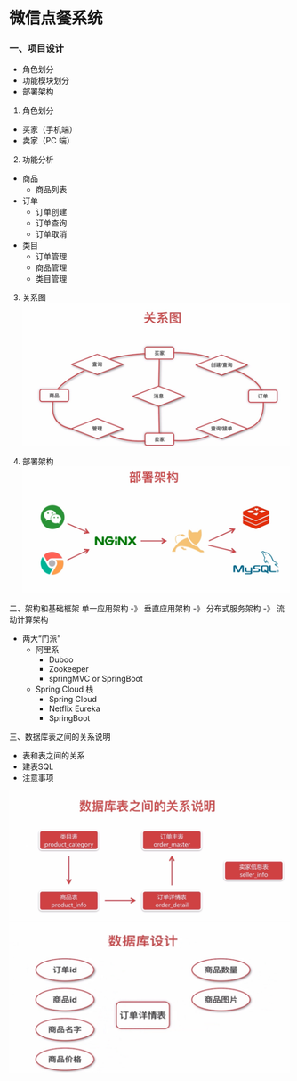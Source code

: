 # 微信点餐系统

### 一、项目设计
- 角色划分
- 功能模块划分
- 部署架构

1. 角色划分
- 买家（手机端）
- 卖家（PC 端）
2. 功能分析
- 商品
  - 商品列表
- 订单
  - 订单创建
  - 订单查询
  - 订单取消
- 类目
  - 订单管理
  - 商品管理
  - 类目管理

3. 关系图
![](./docs/imgs/关系图.jpg)

4. 部署架构
![](./docs/imgs/部署架构.jpg)


二、架构和基础框架
单一应用架构 -》 垂直应用架构 -》 分布式服务架构 -》 流动计算架构

- 两大“门派”
  - 阿里系
    - Duboo
    - Zookeeper
    - springMVC or SpringBoot
  - Spring Cloud 栈
    - Spring Cloud
    - Netflix Eureka
    - SpringBoot

三、数据库表之间的关系说明
- 表和表之间的关系
- 建表SQL
- 注意事项


![](./docs/imgs/数据库/数据库表之间的关系说明.jpg)
![](./docs/imgs/数据库/订单详情表.jpg)

